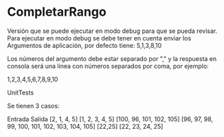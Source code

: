 # CompletarRango
Versión que se puede ejecutar en modo debug para que se pueda revisar.
Para ejecutar en modo debug se debe tener en cuenta enviar los Argumentos de aplicación, por defecto tiene: 5,1,3,8,10

Los números del argumento debe estar separado por "," y la respuesta en consola será una linea con números separados por coma, por ejemplo:

1,2,3,4,5,6,7,8,9,10


UnitTests

Se tienen 3 casos:

Entrada                      Salida
[2, 1, 4, 5]                 [1, 2, 3, 4, 5]
[100, 96, 101, 102, 105]     [96, 97, 98, 99, 100, 101, 102, 103, 104, 105]
[22,25]                      [22, 23, 24, 25]
